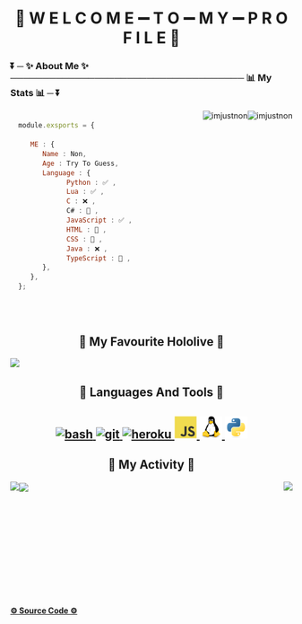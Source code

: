 <h1 align="center">🍺 W E L C O M E ➖ T O ➖ M Y ➖ P R O F I L E 🍺</h1>

<h3 align="left">⏬ ─ ✨ <strong>About Me</strong> ✨ ──────────────────────────────────── 📊 <strong>My Stats</strong> 📊 ─ ⏬</h3> 


<img align="right" src="https://github-readme-stats.vercel.app/api?username=ImJustNon&&show_icons=true&title_color=427bff&icon_color=bb2acf&text_color=000000&bg_color=FFFFFF" alt="imjustnon"/>
<img align="right" src="https://github-readme-streak-stats.herokuapp.com/?user=imjustnon&" alt="imjustnon"/> 

```js

  module.exsports = {
  
     ME : {
        Name : Non,
        Age : Try To Guess,
        Language : {
              Python : ✅ ,
              Lua : ✅ ,
              C : ❌ ,
              C# : 📙 ,
              JavaScript : ✅ ,
              HTML : 📙 ,
              CSS : 📙 ,
              Java : ❌ ,
              TypeScript : 📙 ,
        },
     },
  };
```
<br /> <br /> 


<h2 align="center">💖 My Favourite Hololive 💖</h2>

![](https://cdn.discordapp.com/attachments/831877886680104971/905424865190899723/Konachan.com_-_323955_sample.jpg)

<h2 align="center">📓 Languages And Tools 🔨<h2>
  
<p align="center"> 
  <a href="https://www.gnu.org/software/bash/" target="_blank"> 
     <img src="https://www.vectorlogo.zone/logos/gnu_bash/gnu_bash-icon.svg" alt="bash" width="40" height="40"/> 
  </a> 
  <a href="https://git-scm.com/" target="_blank"> 
    <img src="https://www.vectorlogo.zone/logos/git-scm/git-scm-icon.svg" alt="git" width="40" height="40"/> 
  </a> 
  <a href="https://heroku.com" target="_blank"> 
    <img src="https://www.vectorlogo.zone/logos/heroku/heroku-icon.svg" alt="heroku" width="40" height="40"/> 
  </a> 
  <a href="https://developer.mozilla.org/en-US/docs/Web/JavaScript" target="_blank"> 
    <img src="https://raw.githubusercontent.com/devicons/devicon/master/icons/javascript/javascript-original.svg" alt="javascript" width="40" height="40"/> 
  </a> 
  <a href="https://www.linux.org/" target="_blank"> 
    <img src="https://raw.githubusercontent.com/devicons/devicon/master/icons/linux/linux-original.svg" alt="linux" width="40" height="40"/> 
  </a> 
  <a href="https://www.python.org" target="_blank"> 
    <img src="https://raw.githubusercontent.com/devicons/devicon/master/icons/python/python-original.svg" alt="python" width="40" height="40"/> 
  </a> 
</p>

<h2 align="center">🎨 <strong>My Activity</strong> 🎨</h2>

<img align="center" src="https://komarev.com/ghpvc/?username=imjustnon&label=Profile%20views&color=0e75b6&style=flat" />
<img align="left" src="https://github-readme-stats.vercel.app/api/top-langs?username=imjustnon&show_icons=true&locale=en&layout=compact" />
<img align="right" src="https://github-profile-trophy.vercel.app/?username=imjustnon&row=2&column=3" />

<br /> <br /> <br /> <br /> <br /> <br /> <br /> <br /> <br /> <br /> 

<h4>
  <a href="https://example.com" target="_blank">
    <strong>⚙ Source Code ⚙</strong>
  </a>
</h4>
  
<!--Recomment Website For Make Your README.md : https://rahuldkjain.github.io/gh-profile-readme-generator/ -->


